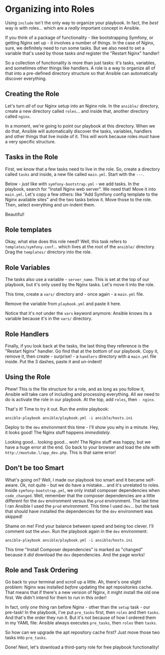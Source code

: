 # Organizing into Roles

Using `include` isn't the only way to organize your playbook. In fact, the *best*
way is with roles... which are a *really* important concept in Ansible.

If you think of a package of functionality - like bootstrapping Symfony, or getting
Nginx set up - it involves a number of things. In the case of Nginx, sure, we definitely
need to run some tasks. But we also need to set a variable that's used by those
tasks *and* register the "Restart Nginx" handler!

So a collection of functionality is more than just tasks: it's tasks, variables,
and sometimes other things like handlers. A role is a way to organize all of that
into a pre-defined directory structure so that Ansible can automatically discover
everything.

## Creating the Role

Let's turn *all* of our Nginx setup into an Nginx role. In the `ansible/` directory,
create a new directory called `roles`... and inside that, another directory called
`nginx`.

In a moment, we're going to point our playbook at this directory. When we do that,
Ansible will automatically discover the tasks, variables, handlers and other things
that live inside of it. This will work because roles *must* have a very specific
structure.

## Tasks in the Role

First, we know that a few tasks need to live in the role. So, create a directory
called `tasks` and inside, a new file called `main.yml`. Start with the `---`.

Below - *just* like with `symfony-bootstrap.yml` - we add tasks. In the playbook,
search for "Install Nginx web server". We need that! Move it into `main.yml`. Let's
copy a few others: like "Add Symfony config template to the Nginx available sites"
and the two tasks below it. Move those to the role. Then, select everything and
un-indent them.

Beautiful!

## Role templates

Okay, what else does this role need? Well, this task refers to `templates/symfony.conf`...
which lives at the root of the `ansible/` directory. Drag the `templates/` directory
into the role.

## Role Variables

The tasks also use a variable - `server_name`. This is set at the top of our playbook,
but it's only used by the Nginx tasks. Let's move it into the role.

This time, create a `vars/` directory and - once again - a `main.yml` file.

Remove the variable from `playbook.yml` and paste it here.

Notice that it's *not* under the `vars` keyword anymore: Ansible knows its a variable
because it's in the `vars/` directory.

## Role Handlers

Finally, if you look back at the tasks, the last thing they reference is the
"Restart Nginx" handler. Go find that at the bottom of our playbook. Copy it, remove
it, then create - surprise! - a `handlers` directory with a `main.yml` file inside.
Put the 3 dashes, paste it and un-indent!

## Using the Role

Phew! This is the file structure for a role, and as long as you follow it, Ansible
will take care of including and processing everything. All *we* need to do is activate
the role in our playbook. At the top, add `roles`, then `- nginx`.

That's it! Time to try it out. Run the *entire* playbook:

```terminal
ansible-playbook ansible/playbook.yml -i ansible/hosts.ini
```

Deploy to the `dev` environment this time - I'll show you why in a minute. Hey,
it looks good! The Nginx stuff happens *immediately*.

Looking good... looking good... woh! The Nginx stuff was happy, but we have a huge
error at the end. Go back to your browser and load the site with `http://mootube.l/app_dev.php`.
This is that same error!

## Don't be too Smart

What's going on? Well, I made our playbook too smart and it became self-aware. Ok,
not quite - but we do have a mistake... and it's unrelated to roles. Inside
`symfony-bootstrap.yml`, we only install composer dependencies when `code_changed`.
Well, remember that the composer dependencies are a little different for the `dev`
environment versus the `prod` environment. The last time I ran Ansible I used the
`prod` environment. This time I used `dev`... but the task that should have installed
the dependencies for the `dev` environment was skipped!

Shame on me! Find your balance between speed and being too clever. I'll comment
out the `when`. Run the playbook again in the `dev` environment:

```terminal
ansible-playbook ansible/playbook.yml -i ansible/hosts.ini
```

This time "Install Composer dependencies" is marked as "changed" because it *did*
download the `dev` dependencies. And the page works!

## Role and Task Ordering

Go back to your terminal and scroll up a little. Ah, there's one slight problem:
Nginx was installed *before* updating the apt repositories cache. That means that
if there's a new version of Nginx, it might install the old one first. We didn't
intend for them to run in this order!

In fact, only *one* thing ran before Nginx - other than the `setup` task - our
pre-task! In the playbook, I've put `pre_tasks` first, then `roles` and then `tasks`.
And that's the order they run it. But it's not because of how I ordered them in
my YAML file: Ansible always executes `pre_tasks`, then `roles` then `tasks`.

So how can we upgrade the apt repository cache first? Just move those two tasks
into `pre_tasks`.

Done! Next, let's download a third-party role for free playbook functionality!
